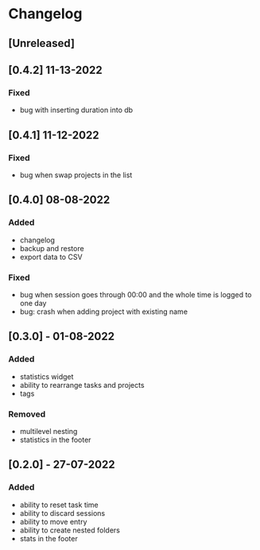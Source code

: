 # Changelog

## [Unreleased]


## [0.4.2] 11-13-2022
### Fixed
- bug with inserting duration into db

## [0.4.1] 11-12-2022
### Fixed
- bug when swap projects in the list

## [0.4.0] 08-08-2022
### Added
- changelog
- backup and restore
- export data to CSV

### Fixed
- bug when session goes through 00:00 and the whole time is logged to one day
- bug: crash when adding project with existing name


## [0.3.0] - 01-08-2022
### Added
- statistics widget
- ability to rearrange tasks and projects
- tags

### Removed
- multilevel nesting
- statistics in the footer


## [0.2.0] - 27-07-2022
### Added
- ability to reset task time
- ability to discard sessions
- ability to move entry
- ability to create nested folders
- stats in the footer
